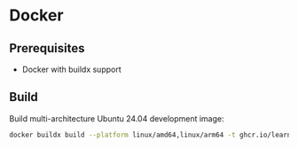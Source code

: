 # Docker

## Prerequisites

- Docker with buildx support

## Build

Build multi-architecture Ubuntu 24.04 development image:

```bash
docker buildx build --platform linux/amd64,linux/arm64 -t ghcr.io/learning-process/ppc-ubuntu:latest -f ./ubuntu.Dockerfile .
```
